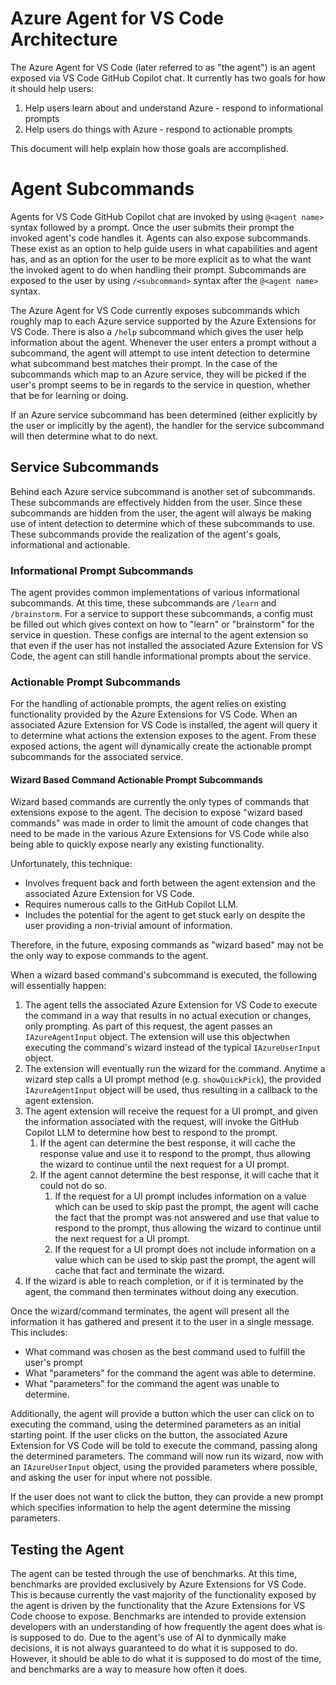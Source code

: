 # Azure Agent for VS Code Architecture

The Azure Agent for VS Code (later referred to as "the agent") is an agent exposed via VS Code GitHub Copilot chat. It currently has two goals for how it should help users:

1. Help users learn about and understand Azure - respond to informational prompts
1. Help users do things with Azure - respond to actionable prompts

This document will help explain how those goals are accomplished.

# Agent Subcommands

Agents for VS Code GitHub Copilot chat are invoked by using `@<agent name>` syntax followed by a prompt. Once the user submits their prompt the invoked agent's code handles it. Agents can also expose subcommands. These exist as an option to help guide users in what capabilities and agent has, and as an option for the user to be more explicit as to what the want the invoked agent to do when handling their prompt. Subcommands are exposed to the user by using `/<subcommand>` syntax after the `@<agent name>` syntax.

The Azure Agent for VS Code currently exposes subcommands which roughly map to each Azure service supported by the Azure Extensions for VS Code. There is also a `/help` subcommand which gives the user help information about the agent. Whenever the user enters a prompt without a subcommand, the agent will attempt to use intent detection to determine what subcommand best matches their prompt. In the case of the subcommands which map to an Azure service, they will be picked if the user's prompt seems to be in regards to the service in question, whether that be for learning or doing.

If an Azure service subcommand has been determined (either explicitly by the user or implicitly by the agent), the handler for the service subcommand will then determine what to do next.

## Service Subcommands

Behind each Azure service subcommand is another set of subcommands. These subcommands are effectively hidden from the user. Since these subcommands are hidden from the user, the agent will always be making use of intent detection to determine which of these subcommands to use. These subcommands provide the realization of the agent's goals, informational and actionable.

### Informational Prompt Subcommands

The agent provides common implementations of various informational subcommands. At this time, these subcommands are `/learn` and `/brainstorm`. For a service to support these subcommands, a config must be filled out which gives context on how to "learn" or "brainstorm" for the service in question. These configs are internal to the agent extension so that even if the user has not installed the associated Azure Extension for VS Code, the agent can still handle informational prompts about the service.

### Actionable Prompt Subcommands

For the handling of actionable prompts, the agent relies on existing functionality provided by the Azure Extensions for VS Code. When an associated Azure Extension for VS Code is installed, the agent will query it to determine what actions the extension exposes to the agent. From these exposed actions, the agent will dynamically create the actionable prompt subcommands for the associated service.

#### Wizard Based Command Actionable Prompt Subcommands

Wizard based commands are currently the only types of commands that extensions expose to the agent. The decision to expose "wizard based commands" was made in order to limit the amount of code changes that need to be made in the various Azure Extensions for VS Code while also being able to quickly expose nearly any existing functionality.

Unfortunately, this technique:
- Involves frequent back and forth between the agent extension and the associated Azure Extension for VS Code.
- Requires numerous calls to the GitHub Copilot LLM.
- Includes the potential for the agent to get stuck early on despite the user providing a non-trivial amount of information.

Therefore, in the future, exposing commands as "wizard based" may not be the only way to expose commands to the agent.

When a wizard based command's subcommand is executed, the following will essentially happen:

1. The agent tells the associated Azure Extension for VS Code to execute the command in a way that results in no actual execution or changes, only prompting. As part of this request, the agent passes an `IAzureAgentInput` object. The extension will use this objectwhen executing the command's wizard instead of the typical `IAzureUserInput` object.
1. The extension will eventually run the wizard for the command. Anytime a wizard step calls a UI prompt method (e.g. `showQuickPick`), the provided `IAzureAgentInput` object will be used, thus resulting in a callback to the agent extension.
1. The agent extension will receive the request for a UI prompt, and given the information associated with the request, will invoke the GitHub Copilot LLM to determine how best to respond to the prompt.
   1. If the agent can determine the best response, it will cache the response value and use it to respond to the prompt, thus allowing the wizard to continue until the next request for a UI prompt.
   1. If the agent cannot determine the best response, it will cache that it could not do so.
      1. If the request for a UI prompt includes information on a value which can be used to skip past the prompt, the agent will cache the fact that the prompt was not answered and use that value to respond to the prompt, thus allowing the wizard to continue until the next request for a UI prompt.
      1. If the request for a UI prompt does not include information on a value which can be used to skip past the prompt, the agent will cache that fact and terminate the wizard.
1. If the wizard is able to reach completion, or if it is terminated by the agent, the command then terminates without doing any execution.

Once the wizard/command terminates, the agent will present all the information it has gathered and present it to the user in a single message. This includes:
- What command was chosen as the best command used to fulfill the user's prompt
- What "parameters" for the command the agent was able to determine.
- What "parameters" for the command the agent was unable to determine.

Additionally, the agent will provide a button which the user can click on to executing the command, using the determined parameters as an initial starting point. If the user clicks on the button, the associated Azure Extension for VS Code will be told to execute the command, passing along the determined parameters. The command will now run its wizard, now with an `IAzureUserInput` object, using the provided parameters where possible, and asking the user for input where not possible.

If the user does not want to click the button, they can provide a new prompt which specifies information to help the agent determine the missing parameters.

## Testing the Agent

The agent can be tested through the use of benchmarks. At this time, benchmarks are provided exclusively by Azure Extensions for VS Code. This is because currently the vast majority of the functionality exposed by the agent is driven by the functionality that the Azure Extensions for VS Code choose to expose. Benchmarks are intended to provide extension developers with an understanding of how frequently the agent does what is is supposed to do. Due to the agent's use of AI to dynmically make decisions, it is not always guaranteed to do what it is supposed to do. However, it should be able to do what it is supposed to do most of the time, and benchmarks are a way to measure how often it does.
